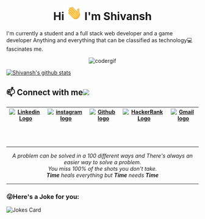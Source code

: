 <h1 align="center">Hi <img src="https://raw.githubusercontent.com/ABSphreak/ABSphreak/master/gifs/Hi.gif" width="40px"/> I'm Shivansh</h1>


I'm currently a student and a full stack web developer and a game developer
Anything and everything that can be classified as technology💻 fascinates me.


 <p align="center"> <img src="https://github.com/tusharnankani/tusharnankani/blob/master/Assets/coder.gif" alt="codergif" /> </p>


[![Shivansh's github stats](https://github-readme-stats.vercel.app/api?username=Shivansh2287&show_icons=true&theme=radical)](https://github.com/Shivansh2287/github-readme-stats)


<h2>
📫 Connect with me<img src="https://github.com/tusharnankani/tusharnankani/blob/master/Assets/Handshake.gif" height="32px">
</h2>

| [<img src="https://github.com/tusharnankani/tusharnankani/blob/master/Assets/Linkedin.svg" alt="Linkedin Logo" width="32">](https://in.linkedin.com/in/shivansh-srivastava-b52a49192) |  [<img src="https://github.com/tusharnankani/tusharnankani/blob/master/Assets/Instagram.svg" alt="instagram logo" width="32">](https://www.instagram.com/shivanshrocks21/)| [<img src="https://cdn.svgporn.com/logos/github-icon.svg" alt="Github logo" width="34">](https://github.com/Shivansh2287) | [<img src="https://github.com/tusharnankani/tusharnankani/blob/master/Assets/HackerRank.svg" alt="HackerRank Logo" width="30">](https://www.hackerrank.com/shivansh_srivas1) | [<img src="https://github.com/tusharnankani/tusharnankani/blob/master/Assets/Gmail.svg" alt="Gmail logo" height="32">](mailto:shivansh211299@gmail.com)
|:---:|:---:|:---:|:---:|:---:|

<br>
<br>

--- 

<p align="center">
   <i>A problem can be solved in a 100 different ways and There's always an easier way to solve a problem.</i>
   <br>
   <i>You miss 100% of the shots you don't take.</i>
   <br>
   <i><strong>Time</strong> heals everything but <strong>Time</strong> needs <strong>Time</strong></i>
</p>       

---

### 😜Here's a Joke for you:
<img src="https://readme-jokes.vercel.app/api" alt="Jokes Card" />

